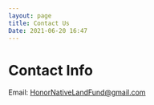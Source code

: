 ```yaml
---
layout: page
title: Contact Us
Date: 2021-06-20 16:47
---
```


# Contact Info

Email: <HonorNativeLandFund@gmail.com>
